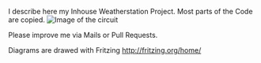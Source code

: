 I describe here my Inhouse Weatherstation Project.
Most parts of the Code are copied. 
![Image of the circuit](./images/path/to/circuit.jpg "Station with Arduino Nano")


Please improve me via Mails or Pull Requests. 

Diagrams are drawed with Fritzing
http://fritzing.org/home/